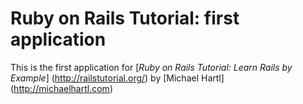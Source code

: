 # Ruby on Rails Tutorial: first application

This is the first application for
[*Ruby on Rails Tutorial: Learn Rails by Example*] (http://railstutorial.org/)
by [Michael Hartl] (http://michaelhartl.com)


